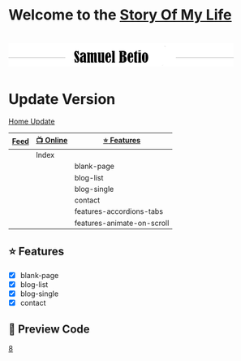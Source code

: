 Welcome to the
[Story Of My Life][6]
==================
[![storyofmylife version][som-image]][som-url]
==================
Update Version
==================
         
[Home Update][3]

| [Feed][5]  |[:tv: Online][1]|[:star: Features][4]|
| ---------- | ---------  | --------------------------|
|            |Index       |                           |
|            |            |blank-page                 |
|            |            |blog-list                  |
|            |            |blog-single                |
|            |            |contact                    |
|            |            |features-accordions-tabs   |
|            |            |features-animate-on-scroll |

## :star: Features
- [x] blank-page
- [x] blog-list 
- [x] blog-single
- [x] contact 

## :see_no_evil: Preview Code
[8]

[1]: https://samuelbetio.github.io/storyofmylife
[2]: https://github.com/samuelbetio/storyofmylife/edit/master/LICENSE
[3]: https://github.com/samuelbetio/storyofmylife/edit/master/index.html
[4]: #star-features
[5]: https://samuelbetio.github.io/storyofmylife/feed.xml
[6]: https://github.com/samuelbetio/storyofmylife/edit/master/feed.xml
[7]: https://github.com/samuelbetio/storyofmylife/releases
[8]: https://github.com/samuelbetio/storyofmylife/blob/BackUp.Me/IMG/code.png
[som-image]: https://github.com/samuelbetio/storyofmylife/blob/master/assets/img/logo.png
[som-url]: https://github.com/samuelbetio/storyofmylife/releases
